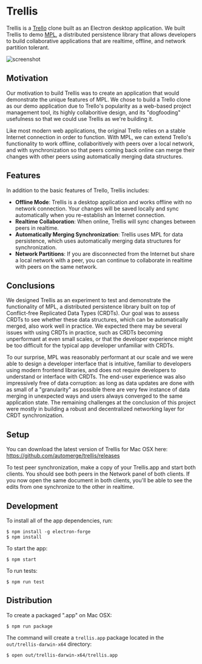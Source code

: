 # Trellis

Trellis is a [Trello](https://trello.com/) clone built as an Electron desktop application. We built Trellis to demo [MPL](https://github.com/automerge/mpl), a distributed persistence library that allows developers to build collaborative applications that are realtime, offline, and network partition tolerant. 

![screenshot](https://raw.githubusercontent.com/automerge/trellis/master/screenshot.png)

## Motivation

Our motivation to build Trellis was to create an application that would demonstrate the unique features of MPL. We chose to build a Trello clone as our demo application due to Trello's popularity as a web-based project management tool, its highly collaboritive design, and its "dogfooding" usefulness so that we could use Trellis as we're building it.

Like most modern web applications, the original Trello relies on a stable Internet connection in order to function. With MPL, we can extend Trello's functionality to work offline, collaboritively with peers over a local network, and with synchronization so that peers coming back online can merge their changes with other peers using automatically merging data structures.

## Features

In addition to the basic features of Trello, Trellis includes:

- **Offline Mode**: Trellis is a desktop application and works offline with no network connection. Your changes will be saved locally and sync automatically when you re-establish an Internet connection.
- **Realtime Collaboration**: When online, Trellis will sync changes between peers in realtime.
- **Automatically Merging Synchronization**: Trellis uses MPL for data persistence, which uses automatically merging data structures for synchronization.
- **Network Partitions**: If you are disconnected from the Internet but share a local network with a peer, you can continue to collaborate in realtime with peers on the same network.

## Conclusions

We designed Trellis as an experiment to test and demonstrate the functionality of MPL, a distributed persistence library built on top of Conflict-free Replicated Data Types (CRDTs). Our goal was to assess CRDTs to see whether these data structures, which can be automatically merged, also work well in practice. We expected there may be several issues with using CRDTs in practice, such as CRDTs becoming unperformant at even small scales, or that the developer experience might be too difficult for the typical app developer unfamiliar with CRDTs.

To our surprise, MPL was reasonably performant at our scale and we were able to design a developer interface that is intuitive, familiar to developers using modern frontend libraries, and does not require developers to understand or interface with CRDTs. The end-user experience was also impressively free of data corruption: as long as data updates are done with as small of a "granularity" as possible there are very few instance of data merging in unexpected ways and users always converged to the same application state. The remaining challenges at the conclusion of this project were mostly in building a robust and decentralized networking layer for CRDT synchronization.

## Setup 

You can download the latest version of Trellis for Mac OSX here: https://github.com/automerge/trellis/releases

To test peer synchronization, make a copy of your Trellis.app and start both clients. You should see both peers in the Network panel of both clients. If you now open the same document in both clients, you'll be able to see the edits from one synchronize to the other in realtime.

## Development

To install all of the app dependencies, run:

    $ npm install -g electron-forge
    $ npm install

To start the app:

    $ npm start

To run tests:

    $ npm run test

## Distribution

To create a packaged ".app" on Mac OSX:

    $ npm run package

The command will create a `trellis.app` package located in the `out/trellis-darwin-x64` directory:

    $ open out/trellis-darwin-x64/trellis.app

